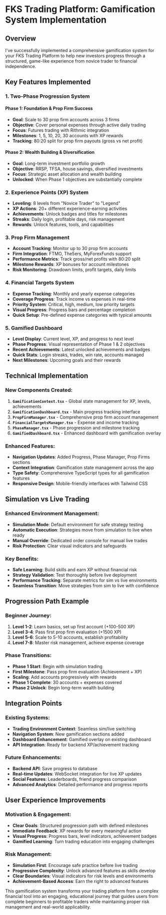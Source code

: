 # FKS Trading Platform: Gamification System Implementation

## Overview

I've successfully implemented a comprehensive gamification system for your FKS Trading Platform to help new investors progress through a structured, game-like experience from novice trader to financial independence.

## Key Features Implemented

### 1. **Two-Phase Progression System**

#### Phase 1: Foundation & Prop Firm Success
- **Goal**: Scale to 30 prop firm accounts across 3 firms
- **Objective**: Cover personal expenses through active daily trading
- **Focus**: Futures trading with Rithmic integration
- **Milestones**: 1, 5, 10, 20, 30 accounts with XP rewards
- **Tracking**: 80:20 split for prop firm payouts (gross vs net profit)

#### Phase 2: Wealth Building & Diversification  
- **Goal**: Long-term investment portfolio growth
- **Objective**: RRSP, TFSA, house savings, diversified investments
- **Focus**: Strategic asset allocation and wealth building
- **Unlocked**: When Phase 1 objectives are substantially complete

### 2. **Experience Points (XP) System**

- **Leveling**: 8 levels from "Novice Trader" to "Legend" 
- **XP Actions**: 20+ different experience-earning activities
- **Achievements**: Unlock badges and titles for milestones
- **Streaks**: Daily login, profitable days, risk management
- **Rewards**: Unlock features, tools, and capabilities

### 3. **Prop Firm Management**

- **Account Tracking**: Monitor up to 30 prop firm accounts
- **Firm Integration**: FTMO, The5ers, MyForexFunds support
- **Performance Metrics**: Track gross/net profits with 80:20 split
- **Milestone Rewards**: XP bonuses for account milestones
- **Risk Monitoring**: Drawdown limits, profit targets, daily limits

### 4. **Financial Targets System**

- **Expense Tracking**: Monthly and yearly expense categories
- **Coverage Progress**: Track income vs expenses in real-time
- **Priority System**: Critical, high, medium, low priority targets
- **Visual Progress**: Progress bars and percentage completion
- **Quick Setup**: Pre-defined expense categories with typical amounts

### 5. **Gamified Dashboard**

- **Level Display**: Current level, XP, and progress to next level
- **Phase Progress**: Visual representation of Phase 1 & 2 objectives
- **Recent Achievements**: Latest unlocked achievements and badges
- **Quick Stats**: Login streaks, trades, win rate, accounts managed
- **Next Milestones**: Upcoming goals and their rewards

## Technical Implementation

### New Components Created:

1. **`GamificationContext.tsx`** - Global state management for XP, levels, achievements
2. **`GamificationDashboard.tsx`** - Main progress tracking interface
3. **`PropFirmManager.tsx`** - Comprehensive prop firm account management
4. **`FinancialTargetsManager.tsx`** - Expense and income tracking
5. **`PhaseManager.tsx`** - Phase progression and milestone tracking
6. **`GamifiedDashboard.tsx`** - Enhanced dashboard with gamification overlay

### Enhanced Features:

- **Navigation Updates**: Added Progress, Phase Manager, Prop Firms sections
- **Context Integration**: Gamification state management across the app
- **Type Safety**: Comprehensive TypeScript types for all gamification features
- **Responsive Design**: Mobile-friendly interfaces with Tailwind CSS

## Simulation vs Live Trading

### Enhanced Environment Management:
- **Simulation Mode**: Default environment for safe strategy testing
- **Automatic Execution**: Strategies move from simulation to live when ready
- **Manual Override**: Dedicated order console for manual live trades
- **Risk Protection**: Clear visual indicators and safeguards

### Key Benefits:
- **Safe Learning**: Build skills and earn XP without financial risk
- **Strategy Validation**: Test thoroughly before live deployment
- **Performance Tracking**: Separate metrics for sim vs live environments
- **Seamless Transition**: Move strategies from sim to live with confidence

## Progression Path Example

### Beginner Journey:
1. **Level 1-2**: Learn basics, set up first account (+100-500 XP)
2. **Level 3-4**: Pass first prop firm evaluation (+1500 XP)
3. **Level 5-6**: Scale to 5-10 accounts, establish profitability
4. **Level 7-8**: Master risk management, achieve expense coverage

### Phase Transitions:
- **Phase 1 Start**: Begin with simulation trading
- **First Milestone**: Pass prop firm evaluation (Achievement + XP)
- **Scaling**: Add accounts progressively with rewards
- **Phase 1 Complete**: 30 accounts + expenses covered
- **Phase 2 Unlock**: Begin long-term wealth building

## Integration Points

### Existing Systems:
- **Trading Environment Context**: Seamless sim/live switching
- **Navigation System**: New gamification sections added
- **Dashboard Enhancement**: Gamified overlay on existing dashboard
- **API Integration**: Ready for backend XP/achievement tracking

### Future Enhancements:
- **Backend API**: Save progress to database
- **Real-time Updates**: WebSocket integration for live XP updates
- **Social Features**: Leaderboards, friend progress comparison
- **Advanced Analytics**: Detailed performance and progress reports

## User Experience Improvements

### Motivation & Engagement:
- **Clear Goals**: Structured progression path with defined milestones
- **Immediate Feedback**: XP rewards for every meaningful action
- **Visual Progress**: Progress bars, level indicators, achievement badges
- **Gamified Learning**: Turn trading education into engaging challenges

### Risk Management:
- **Simulation First**: Encourage safe practice before live trading
- **Progressive Complexity**: Unlock advanced features as skills develop
- **Clear Boundaries**: Visual indicators for risk levels and environments
- **Achievement-Based Access**: Earn the right to advanced features

This gamification system transforms your trading platform from a complex financial tool into an engaging, educational journey that guides users from complete beginners to profitable traders while maintaining proper risk management and real-world applicability.
